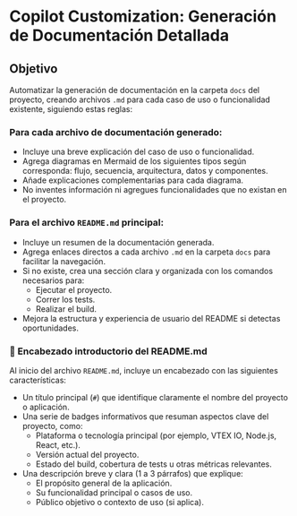 # Copilot Customization: Generación de Documentación Detallada

## Objetivo

Automatizar la generación de documentación en la carpeta `docs` del proyecto, creando archivos `.md` para cada caso de uso o funcionalidad existente, siguiendo estas reglas:

### Para cada archivo de documentación generado:

- Incluye una breve explicación del caso de uso o funcionalidad.
- Agrega diagramas en Mermaid de los siguientes tipos según corresponda: flujo, secuencia, arquitectura, datos y componentes.
- Añade explicaciones complementarias para cada diagrama.
- No inventes información ni agregues funcionalidades que no existan en el proyecto.

### Para el archivo `README.md` principal:

- Incluye un resumen de la documentación generada.
- Agrega enlaces directos a cada archivo `.md` en la carpeta `docs` para facilitar la navegación.
- Si no existe, crea una sección clara y organizada con los comandos necesarios para:
  - Ejecutar el proyecto.
  - Correr los tests.
  - Realizar el build.
- Mejora la estructura y experiencia de usuario del README si detectas oportunidades.

### 🧩 Encabezado introductorio del README.md

Al inicio del archivo `README.md`, incluye un encabezado con las siguientes características:

- Un título principal (`#`) que identifique claramente el nombre del proyecto o aplicación.
- Una serie de badges informativos que resuman aspectos clave del proyecto, como:
  - Plataforma o tecnología principal (por ejemplo, VTEX IO, Node.js, React, etc.).
  - Versión actual del proyecto.
  - Estado del build, cobertura de tests u otras métricas relevantes.
- Una descripción breve y clara (1 a 3 párrafos) que explique:
  - El propósito general de la aplicación.
  - Su funcionalidad principal o casos de uso.
  - Público objetivo o contexto de uso (si aplica).
